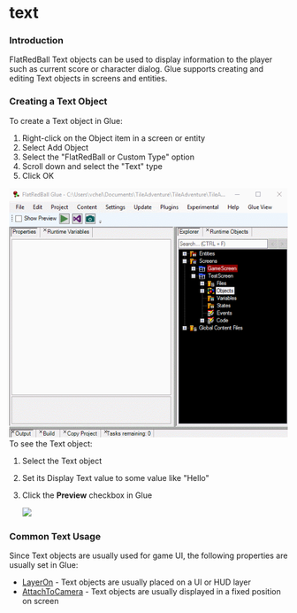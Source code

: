 # text

### Introduction

FlatRedBall Text objects can be used to display information to the player such as current score or character dialog. Glue supports creating and editing Text objects in screens and entities.

### Creating a Text Object

To create a Text object in Glue:

1. Right-click on the Object item in a screen or entity
2. Select Add Object
3. Select the "FlatRedBall or Custom Type" option
4. Scroll down and select the "Text" type
5. Click OK

![AddTextGlue](../../../../media/2016-04-AddTextGlue.gif) To see the Text object:

1. Select the Text object
2. Set its Display Text value to some value like "Hello"
3.  Click the **Preview** checkbox in Glue

    ![](../../../../media/2017-02-img\_58acb9edc57c5.png)

### Common Text Usage

Since Text objects are usually used for game UI, the following properties are usually set in Glue:

* [LayerOn](layeron.md) - Text objects are usually placed on a UI or HUD layer
* [AttachToCamera](glue-reference-attachtocamera.md) - Text objects are usually displayed in a fixed position on screen

&#x20;
